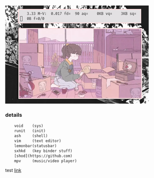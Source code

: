 ![img](untitled.png)

### details ###
        void    (sys)
        runit   (init)
        ash     (shell)
        vim     (text editor)
        lemonbar(statusbar)
        sxhkd   (key binder stuff)
        [shod](https://github.com)
        mpv     (music/video player)


test [link](https://github.com)
